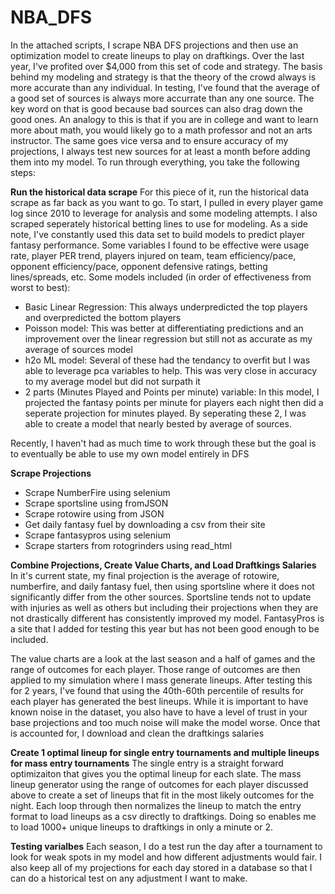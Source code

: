 # NBA_DFS
In the attached scripts, I scrape NBA DFS projections and then use an optimization model to create lineups to play on draftkings. Over the last year, I've profited over $4,000 from this set of code and strategy. The basis behind my modeling and strategy is that the theory of the crowd always is more accurate than any individual. In testing, I've found that the average of a good set of sources is always more accurrate than any one source. The key word on that is good because bad sources can also drag down the good ones. An analogy to this is that if you are in college and want to learn more about math, you would likely go to a math professor and not an arts instructor. The same goes vice versa and to ensure accuracy of my projections, I always test new sources for at least a month before adding them into my model. To run through everything, you take the following steps:

**Run the historical data scrape**
For this piece of it, run the historical data scrape as far back as you want to go. To start, I pulled in every player game log since 2010 to leverage for analysis and some modeling attempts. I also scraped seperately historical betting lines to use for modeling. As a side note, I've constantly used this data set to build models to predict player fantasy performance. Some variables I found to be effective were usage rate, player PER trend, players injured on team, team efficiency/pace, opponent efficiency/pace, opponent defensive ratings, betting lines/spreads, etc. Some models included (in order of effectiveness from worst to best):
- Basic Linear Regression: This always underpredicted the top players and overpredicted the bottom players
- Poisson model: This was better at differentiating predictions and an improvement over the linear regression but still not as accurate as my average of sources model
- h2o ML model: Several of these had the tendancy to overfit but I was able to leverage pca variables to help. This was very close in accuracy to my average model but did not surpath it
- 2 parts (Minutes Played and Points per minute) variable: In this model, I projected the fantasy points per minute for players each night then did a seperate projection for minutes played. By seperating these 2, I was able to create a model that nearly bested by average of sources.

Recently, I haven't had as much time to work through these but the goal is to eventually be able to use my own model entirely in DFS

**Scrape Projections**
- Scrape NumberFire using selenium
- Scrape sportsline using fromJSON
- Scrape rotowire using from JSON
- Get daily fantasy fuel by downloading a csv from their site
- Scrape fantasypros using selenium
- Scrape starters from rotogrinders using read_html

**Combine Projections, Create Value Charts, and Load Draftkings Salaries**
In it's current state, my final projection is the average of rotowire, numberfire, and daily fantasy fuel, then using sportsline where it does not significantly differ from the other sources. Sportsline tends not to update with injuries as well as others but including their projections when they are not drastically different has consistently improved my model. FantasyPros is a site that I added for testing this year but has not been good enough to be included. 

The value charts are a look at the last season and a half of games and the range of outcomes for each player. Those range of outcomes are then applied to my simulation where I mass generate lineups. After testing this for 2 years, I've found that using the 40th-60th percentile of results for each player has generated the best lineups. While it is important to have known noise in the dataset, you also have to have a level of trust in your base projections and too much noise will make the model worse. Once that is accounted for, I download and clean the draftkings salaries

**Create 1 optimal lineup for single entry tournaments and multiple lineups for mass entry tournaments**
The single entry is a straight forward optimizaiton that gives you the optimal lineup for each slate. The mass lineup generator using the range of outcomes for each player discussed above to create a set of lineups that fit in the most likely outcomes for the night. Each loop through then normalizes the lineup to match the entry format to load lineups as a csv directly to draftkings. Doing so enables me to load 1000+ unique lineups to draftkings in only a minute or 2.

**Testing varialbes**
Each season, I do a test run the day after a tournament to look for weak spots in my model and how different adjustments would fair. I also keep all of my projections for each day stored in a database so that I can do a historical test on any adjustment I want to make.


